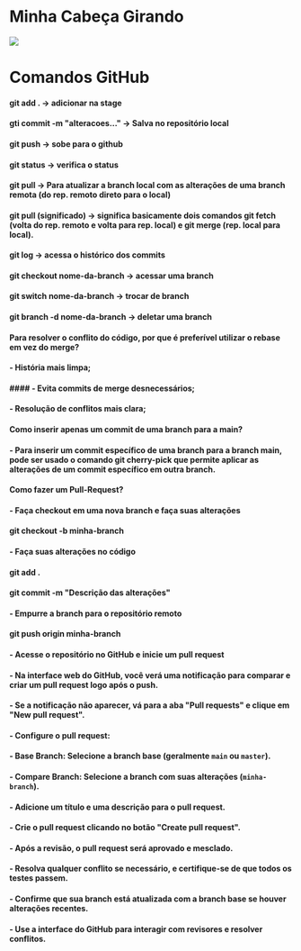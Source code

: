 # Minha Cabeça Girando


![](cabeca.gif.gif)

# Comandos GitHub
#### git add . -> adicionar na stage
#### gti commit -m "alteracoes..." -> Salva no repositório local
#### git push -> sobe para o github
#### git status -> verifica o status
#### git pull -> Para atualizar a branch local com as alterações de uma branch remota (do rep. remoto direto para o local)
#### git pull (significado) -> significa basicamente dois comandos git fetch (volta do rep. remoto e volta para rep. local) e git merge (rep. local para local).
#### git log -> acessa o histórico dos commits
#### git checkout nome-da-branch -> acessar uma branch 

#### git switch nome-da-branch -> trocar de branch

#### git branch -d nome-da-branch -> deletar uma branch

#### Para resolver o conflito do código, por que é preferível utilizar o rebase em vez do merge?
#### - História mais limpa;
#### #### - Evita commits de merge desnecessários;
#### - Resolução de conflitos mais clara;

#### Como inserir apenas um commit de uma branch para a main?
#### - Para inserir um commit específico de uma branch para a branch main, pode ser usado o comando git cherry-pick que permite aplicar as alterações de um commit específico em outra branch.


#### Como fazer um Pull-Request?

#### - Faça checkout em uma nova branch e faça suas alterações
####	git checkout -b minha-branch
#### - Faça suas alterações no código
####	git add .
####	git commit -m "Descrição das alterações"

#### -  Empurre a branch para o repositório remoto
####	git push origin minha-branch

#### - Acesse o repositório no GitHub e inicie um pull request
#### - Na interface web do GitHub, você verá uma notificação para comparar e criar um pull request logo após o push.
#### - Se a notificação não aparecer, vá para a aba "Pull requests" e clique em "New pull request".

#### - Configure o pull request:
#### - Base Branch: Selecione a branch base (geralmente `main` ou `master`).
#### - Compare Branch: Selecione a branch com suas alterações (`minha-branch`).
#### - Adicione um título e uma descrição para o pull request.

#### - Crie o pull request clicando no botão "Create pull request".

#### - Após a revisão, o pull request será aprovado e mesclado.
#### - Resolva qualquer conflito se necessário, e certifique-se de que todos os testes passem.

#### - Confirme que sua branch está atualizada com a branch base se houver alterações recentes.
#### - Use a interface do GitHub para interagir com revisores e resolver conflitos.

